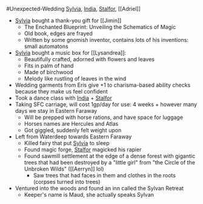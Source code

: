 #Unexpected-Wedding 
[Sylvia](PCs/Past/Sylvia.md), [India](PCs/Current/India.md), [Stalfor](PCs/Current/Stalfor.md), [[Adriel]]

- [Sylvia](PCs/Past/Sylvia.md) bought a thank-you gift for [[Jimin]]
	- The Enchanted Blueprint: Unveiling the Schematics of Magic
	- Old book, edges are frayed
	- Written by some gnomish inventor, contains lots of his inventions: small automatons
- [Sylvia](PCs/Past/Sylvia.md) bought a music box for [[Lysandrea]]:
	- Beautifully crafted, adorned with flowers and leaves
	- Fits in palm of hand
	- Made of birchwood
	- Melody like rustling of leaves in the wind
- Wedding garments from Eris give +1 to charisma-based ability checks because they make us feel confident
- Took a dance class with [India](PCs/Current/India.md) + [Stalfor](PCs/Current/Stalfor.md)
- Taking SFC carriage, will cost 1gp/day for use: 4 weeks + however many days we stay in Eastern Faraway
	- Will be prepped with horse rations, and have space for luggage
	- Horses names are Hercules and Atlas
	- Got giggled, suddenly felt weight upon
- Left from Waterdeep towards Eastern Faraway
	- Killed fairy that put [Sylvia](PCs/Past/Sylvia.md) to sleep
	- Found magic forge, [Stalfor](PCs/Current/Stalfor.md) magicked his rapier
	- Found sawmill settlement at the edge of a dense forest with gigantic trees that had been destroyed by a "little girl" from "the Circle of the Unbroken Wilds" ([[Aerryn]] lol)
		- Saw trees that had faces in them and clothes in the roots (corpses turned into trees)
- Ventured into the woods and found an inn called the Sylvan Retreat
	- Keeper's name is Maud, she actually speaks Sylvan